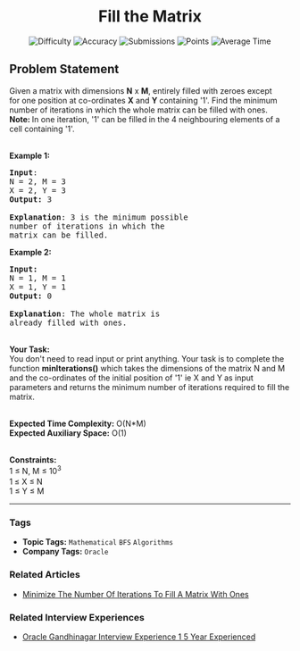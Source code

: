 <h1 align="center">Fill the Matrix</h1>

<p align="center">
  <img alt="Difficulty" title="Difficulty" src="https://custom-icon-badges.demolab.com/badge/Difficulty: Medium-1F222E?style=for-the-badge&logoColor=white&logo=fire"/>
  <img alt="Accuracy" title="Accuracy" src="https://custom-icon-badges.demolab.com/badge/Accuracy: 63.43%25-1F222E?style=for-the-badge&logoColor=white&logo=target"/>
  <img alt="Submissions" title="Submissions" src="https://custom-icon-badges.demolab.com/badge/Submissions: 20K+-1F222E?style=for-the-badge&logoColor=white&logo=repo"/>
  <img alt="Points" title="Points" src="https://custom-icon-badges.demolab.com/badge/Points: 4-1F222E?style=for-the-badge&logoColor=white&logo=award"/>
  <img alt="Average Time" title="Average Time" src="https://custom-icon-badges.demolab.com/badge/Average%20Time: N/A-1F222E?style=for-the-badge&logoColor=white&logo=clock"/>
</p>

## Problem Statement

Given a matrix with dimensions <b>N</b> x <b>M</b>, entirely filled with zeroes except for one position at co-ordinates <b>X</b> and <b>Y </b>containing '1'. Find the minimum number of iterations in which the whole matrix can be filled with ones.<br><b>Note: </b>In one iteration, '1' can be filled in the 4 neighbouring elements of a cell containing '1'.

<br><b>Example 1:</b>

<pre><b>Input</b>:
N = 2, M = 3
X = 2, Y = 3
<b>Output:</b> 3 

<b>Explanation</b>: 3 is the minimum possible 
number of iterations in which the
matrix can be filled.
</pre>

<b>Example 2:</b>

<pre><b>Input:</b>
N = 1, M = 1
X = 1, Y = 1 
<b>Output: </b>0

<b>Explanation</b>: The whole matrix is 
already filled with ones.</pre>

<br><b>Your Task:  </b><br>You don't need to read input or print anything. Your task is to complete the function <b>minIterations()</b> which takes the dimensions of the matrix N and M and the co-ordinates of the initial position of '1' ie X and Y<b> </b>as input parameters and returns the minimum number of iterations required to fill the matrix.

<br><b>Expected Time Complexity:</b> O(N*M)<br><b>Expected Auxiliary Space:</b> O(1)

<br><b>Constraints:</b><br>1 ≤ N, M ≤ 10<sup>3</sup><br>1<sup> </sup>≤ X ≤ N<br>1 ≤ Y ≤ M


<hr>

### Tags
- **Topic Tags:** `Mathematical` `BFS` `Algorithms`
- **Company Tags:** `Oracle`

### Related Articles
- [Minimize The Number Of Iterations To Fill A Matrix With Ones](https://www.geeksforgeeks.org/minimize-the-number-of-iterations-to-fill-a-matrix-with-ones/)

### Related Interview Experiences
- [Oracle Gandhinagar Interview Experience 1 5 Year Experienced](https://www.geeksforgeeks.org/oracle-gandhinagar-interview-experience-1-5-year-experienced/)
